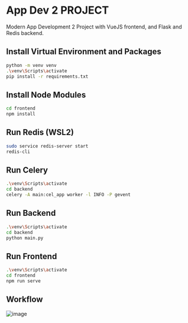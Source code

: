 # App Dev 2 PROJECT

Modern App Development 2 Project with VueJS frontend, and Flask and  Redis backend.

## Install Virtual Environment and Packages

```sh
python -m venv venv
.\venv\Scripts\activate
pip install -r requirements.txt
```
## Install Node Modules

```sh
cd frontend
npm install
```

## Run Redis (WSL2)

```sh
sudo service redis-server start
redis-cli
```

## Run Celery

```sh
.\venv\Scripts\activate
cd backend
celery -A main:cel_app worker -l INFO -P gevent
```

## Run Backend 

```sh
.\venv\Scripts\activate
cd backend
python main.py
```

## Run Frontend

```sh
.\venv\Scripts\activate
cd frontend
npm run serve
```


## Workflow

![image](https://github.com/user-attachments/assets/b2164a53-5da0-43aa-b632-294e9b522a59)

